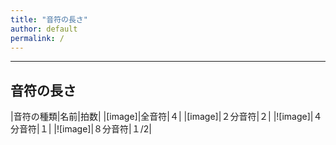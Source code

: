 ```yaml
---
title: "音符の長さ"
author: default
permalink: /
---
```







---
## 音符の長さ
|音符の種類|名前|拍数|
|[image]|全音符|４|
|[image]|２分音符|２|
|![image]|４分音符|１|
|![image]|８分音符|１/2|


